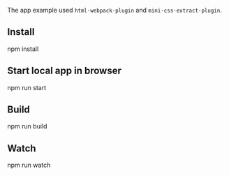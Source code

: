The app example used `html-webpack-plugin` and `mini-css-extract-plugin`.

## Install
npm install

## Start local app in browser
npm run start

## Build
npm run build

## Watch
npm run watch
